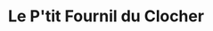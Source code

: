 ---
title: "Le P'tit Fournil du Clocher"
url: /caux/le-ptit-fournil-du-clocher/
shop: boulangerie
---